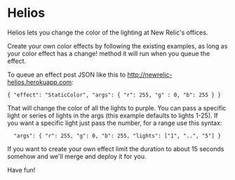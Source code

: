 # Helios

Helios lets you change the color of the lighting at New Relic's offices.

Create your own color effects by following the existing examples, as long as
your color effect has a change! method it will run when you queue the effect.

To queue an effect post JSON like this to http://newrelic-helios.herokuapp.com:

```
{ "effect": "StaticColor", "args": { "r": 255, "g" : 0, "b": 255 } }
```

That will change the color of all the lights to purple. You can pass a specific
light or series of lights in the args (this example defaults to lights 1-25). If
you want a specific light just pass the number, for a range use this syntax:

```
  "args": { "r": 255, "g": 0, "b": 255, "lights": ["1", "..", "5"] }
```

If you want to create your own effect limit the duration to about 15 seconds
somehow and we'll merge and deploy it for you.

Have fun!
